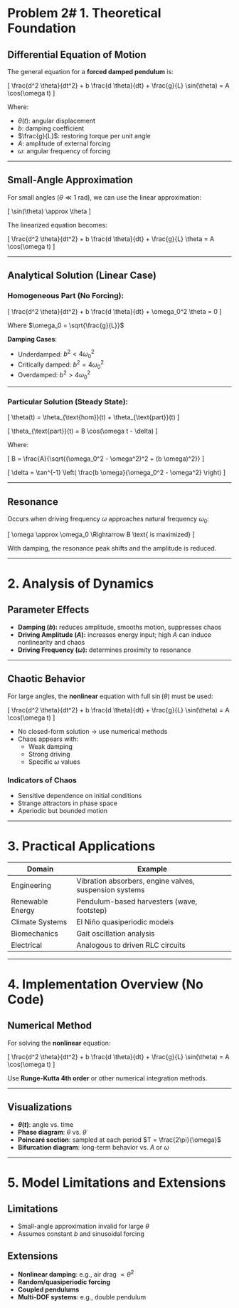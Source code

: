 # Problem 2# 1. Theoretical Foundation

## Differential Equation of Motion

The general equation for a **forced damped pendulum** is:

\[
\frac{d^2 \theta}{dt^2} + b \frac{d \theta}{dt} + \frac{g}{L} \sin(\theta) = A \cos(\omega t)
\]

Where:

- $\theta(t)$: angular displacement  
- $b$: damping coefficient  
- $\frac{g}{L}$: restoring torque per unit angle  
- $A$: amplitude of external forcing  
- $\omega$: angular frequency of forcing  

---

## Small-Angle Approximation

For small angles ($\theta \ll 1$ rad), we can use the linear approximation:

\[
\sin(\theta) \approx \theta
\]

The linearized equation becomes:

\[
\frac{d^2 \theta}{dt^2} + b \frac{d \theta}{dt} + \frac{g}{L} \theta = A \cos(\omega t)
\]

---

## Analytical Solution (Linear Case)

### Homogeneous Part (No Forcing):

\[
\frac{d^2 \theta}{dt^2} + b \frac{d \theta}{dt} + \omega_0^2 \theta = 0
\]

Where $\omega_0 = \sqrt{\frac{g}{L}}$

**Damping Cases**:

- Underdamped: $b^2 < 4 \omega_0^2$
- Critically damped: $b^2 = 4 \omega_0^2$
- Overdamped: $b^2 > 4 \omega_0^2$

---

### Particular Solution (Steady State):

\[
\theta(t) = \theta_{\text{hom}}(t) + \theta_{\text{part}}(t)
\]

\[
\theta_{\text{part}}(t) = B \cos(\omega t - \delta)
\]

Where:

\[
B = \frac{A}{\sqrt{(\omega_0^2 - \omega^2)^2 + (b \omega)^2}}
\]

\[
\delta = \tan^{-1} \left( \frac{b \omega}{\omega_0^2 - \omega^2} \right)
\]

---

## Resonance

Occurs when driving frequency $\omega$ approaches natural frequency $\omega_0$:

\[
\omega \approx \omega_0 \Rightarrow B \text{ is maximized}
\]

With damping, the resonance peak shifts and the amplitude is reduced.

---

# 2. Analysis of Dynamics

## Parameter Effects

- **Damping ($b$):** reduces amplitude, smooths motion, suppresses chaos  
- **Driving Amplitude ($A$):** increases energy input; high $A$ can induce nonlinearity and chaos  
- **Driving Frequency ($\omega$):** determines proximity to resonance  

---

## Chaotic Behavior

For large angles, the **nonlinear** equation with full $\sin(\theta)$ must be used:

\[
\frac{d^2 \theta}{dt^2} + b \frac{d \theta}{dt} + \frac{g}{L} \sin(\theta) = A \cos(\omega t)
\]

- No closed-form solution → use numerical methods
- Chaos appears with:
  - Weak damping
  - Strong driving
  - Specific $\omega$ values

### Indicators of Chaos

- Sensitive dependence on initial conditions  
- Strange attractors in phase space  
- Aperiodic but bounded motion  

---

# 3. Practical Applications

| Domain          | Example                                         |
|-----------------|--------------------------------------------------|
| Engineering     | Vibration absorbers, engine valves, suspension systems |
| Renewable Energy| Pendulum-based harvesters (wave, footstep)     |
| Climate Systems | El Niño quasiperiodic models                   |
| Biomechanics    | Gait oscillation analysis                      |
| Electrical      | Analogous to driven RLC circuits               |

---

# 4. Implementation Overview (No Code)

## Numerical Method

For solving the **nonlinear** equation:

\[
\frac{d^2 \theta}{dt^2} + b \frac{d \theta}{dt} + \frac{g}{L} \sin(\theta) = A \cos(\omega t)
\]

Use **Runge-Kutta 4th order** or other numerical integration methods.

---

## Visualizations

- **$\theta(t)$**: angle vs. time  
- **Phase diagram**: $\theta$ vs. $\dot{\theta}$  
- **Poincaré section**: sampled at each period $T = \frac{2\pi}{\omega}$  
- **Bifurcation diagram**: long-term behavior vs. $A$ or $\omega$

---

# 5. Model Limitations and Extensions

## Limitations

- Small-angle approximation invalid for large $\theta$  
- Assumes constant $b$ and sinusoidal forcing

## Extensions

- **Nonlinear damping**: e.g., air drag $\propto \dot{\theta}^2$  
- **Random/quasiperiodic forcing**  
- **Coupled pendulums**  
- **Multi-DOF systems**: e.g., double pendulum  
